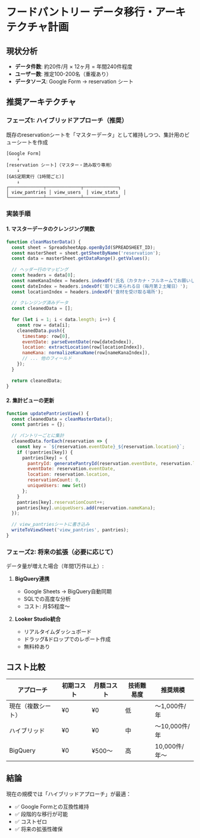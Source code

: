 # フードパントリー データ移行・アーキテクチャ計画

## 現状分析
- **データ件数**: 約20件/月 × 12ヶ月 = 年間240件程度
- **ユーザー数**: 推定100-200名（重複あり）
- **データソース**: Google Form → reservation シート

## 推奨アーキテクチャ

### フェーズ1: ハイブリッドアプローチ（推奨）
既存のreservationシートを「マスターデータ」として維持しつつ、集計用のビューシートを作成

```
[Google Form] 
    ↓
[reservation シート]（マスター・読み取り専用）
    ↓ 
[GAS定期実行（1時間ごと）]
    ↓
┌─────────────┬─────────────┬─────────────┐
│ view_pantries │ view_users  │ view_stats  │
└─────────────┴─────────────┴─────────────┘
```

### 実装手順

#### 1. マスターデータのクレンジング関数
```javascript
function cleanMasterData() {
  const sheet = SpreadsheetApp.openById(SPREADSHEET_ID);
  const masterSheet = sheet.getSheetByName('reservation');
  const data = masterSheet.getDataRange().getValues();
  
  // ヘッダー行のマッピング
  const headers = data[0];
  const nameKanaIndex = headers.indexOf('氏名（カタカナ・フルネームでお願いします）');
  const dateIndex = headers.indexOf('取りに来られる日（毎月第２土曜日）');
  const locationIndex = headers.indexOf('食材を受け取る場所');
  
  // クレンジング済みデータ
  const cleanedData = [];
  
  for (let i = 1; i < data.length; i++) {
    const row = data[i];
    cleanedData.push({
      timestamp: row[0],
      eventDate: parseEventDate(row[dateIndex]),
      location: extractLocation(row[locationIndex]),
      nameKana: normalizeKanaName(row[nameKanaIndex]),
      // ... 他のフィールド
    });
  }
  
  return cleanedData;
}
```

#### 2. 集計ビューの更新
```javascript
function updatePantriesView() {
  const cleanedData = cleanMasterData();
  const pantries = {};
  
  // パントリーごとに集計
  cleanedData.forEach(reservation => {
    const key = `${reservation.eventDate}_${reservation.location}`;
    if (!pantries[key]) {
      pantries[key] = {
        pantryId: generatePantryId(reservation.eventDate, reservation.location),
        eventDate: reservation.eventDate,
        location: reservation.location,
        reservationCount: 0,
        uniqueUsers: new Set()
      };
    }
    pantries[key].reservationCount++;
    pantries[key].uniqueUsers.add(reservation.nameKana);
  });
  
  // view_pantriesシートに書き込み
  writeToViewSheet('view_pantries', pantries);
}
```

### フェーズ2: 将来の拡張（必要に応じて）

データ量が増えた場合（年間1万件以上）:

1. **BigQuery連携**
   - Google Sheets → BigQuery自動同期
   - SQLでの高度な分析
   - コスト: 月$5程度〜

2. **Looker Studio統合**
   - リアルタイムダッシュボード
   - ドラッグ&ドロップでのレポート作成
   - 無料枠あり

## コスト比較

| アプローチ | 初期コスト | 月額コスト | 技術難易度 | 推奨規模 |
|-----------|-----------|-----------|-----------|----------|
| 現在（複数シート） | ¥0 | ¥0 | 低 | 〜1,000件/年 |
| ハイブリッド | ¥0 | ¥0 | 中 | 〜10,000件/年 |
| BigQuery | ¥0 | ¥500〜 | 高 | 10,000件/年〜 |

## 結論

現在の規模では「ハイブリッドアプローチ」が最適：
- ✅ Google Formとの互換性維持
- ✅ 段階的な移行が可能
- ✅ コストゼロ
- ✅ 将来の拡張性確保